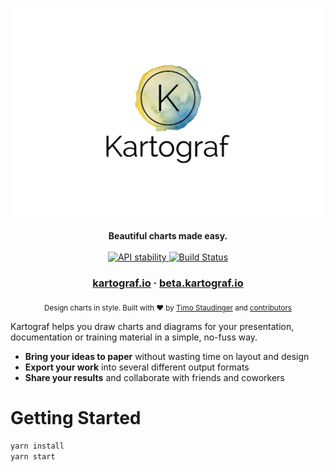 [![Kartograf](https://github.com/TimoSta/kartograf/raw/master/media/logo.jpg)](https://kartograf.io)

<div align="center">
  <strong>Beautiful charts made easy.</strong>
</div>

<br />

<div align="center">
  <!-- Stability -->
  <a href="https://nodejs.org/api/documentation.html#documentation_stability_index">
    <img src="https://img.shields.io/badge/stability-experimental-orange.svg?style=flat-square"
      alt="API stability" />
  </a>
  <!-- Build Status -->
  <a href="https://travis-ci.org/TimoSta/kartograf">
    <img src="https://img.shields.io/travis/TimoSta/kartograf/master.svg?style=flat-square"
      alt="Build Status" />
  </a>
</div>

<div align="center">
  <h3><a href="https://kartograf.io">kartograf.io</a> · <a href="https://beta.kartograf.io">beta.kartograf.io</a></h3>
</div>

<div align="center">
  <sub>Design charts in style. Built with ❤︎ by
  <a href="https://twitter.com/timostaudinger">Timo Staudinger</a> and
  <a href="https://github.com/TimoSta/kartograf/graphs/contributors">
    contributors
  </a>
</div>

Kartograf helps you draw charts and diagrams for your presentation, documentation or training material in a simple, no-fuss way.

- **Bring your ideas to paper** without wasting time on layout and design
- **Export your work** into several different output formats
- **Share your results** and collaborate with friends and coworkers

# Getting Started

```bash
yarn install
yarn start
```

